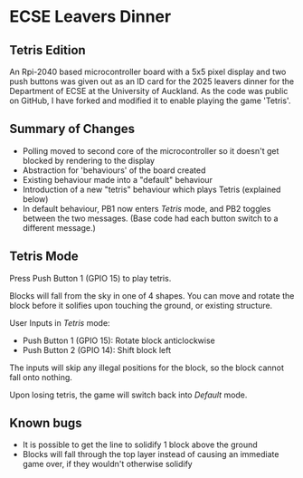 # ECSE Leavers Dinner
## Tetris Edition

An Rpi-2040 based microcontroller board with a 5x5 pixel display and two push buttons was given out as an ID card for the 2025 leavers dinner for the Department of ECSE at the University of Auckland. As the code was public on GitHub, I have forked and modified it to enable playing the game 'Tetris'.

## Summary of Changes

- Polling moved to second core of the microcontroller so it doesn't get blocked by rendering to the display
- Abstraction for 'behaviours' of the board created
- Existing behaviour made into a "default" behaviour
- Introduction of a new "tetris" behaviour which plays Tetris (explained below)
- In default behaviour, PB1 now enters *Tetris* mode, and PB2 toggles between the two messages. (Base code had each button switch to a different message.)

## Tetris Mode

Press Push Button 1 (GPIO 15) to play tetris.

Blocks will fall from the sky in one of 4 shapes. You can move and rotate the block before it solifies upon touching the ground, or existing structure.

User Inputs in *Tetris* mode:
- Push Button 1 (GPIO 15): Rotate block anticlockwise
- Push Button 2 (GPIO 14): Shift block left

The inputs will skip any illegal positions for the block, so the block cannot fall onto nothing.

Upon losing tetris, the game will switch back into *Default* mode.

## Known bugs
- It is possible to get the line to solidify 1 block above the ground
- Blocks will fall through the top layer instead of causing an immediate game over, if they wouldn't otherwise solidify
